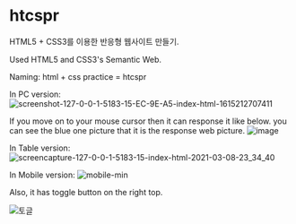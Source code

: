 # htcspr
HTML5 + CSS3를 이용한 반응형 웹사이트 만들기.

Used HTML5 and CSS3's Semantic Web.

Naming:
html + css practice = htcspr


In PC version:
![screenshot-127-0-0-1-5183-15-EC-9E-A5-index-html-1615212707411](https://user-images.githubusercontent.com/4402346/110332504-be6f1280-8063-11eb-9a73-f70a6e0e922b.png)



If you move on to your mouse cursor then it can response it like below.
you can see the blue one picture that it is the response web picture.
![image](https://user-images.githubusercontent.com/4402346/110332042-32f58180-8063-11eb-8db5-099194ccf749.png)



In Table version:
![screencapture-127-0-0-1-5183-15-index-html-2021-03-08-23_34_40](https://user-images.githubusercontent.com/4402346/110335303-0a6f8680-8067-11eb-9e35-a9ca0d5d671f.png)


In Mobile version:
![mobile-min](https://user-images.githubusercontent.com/4402346/110334882-97661000-8066-11eb-83cb-b5e187c8dc32.png)

Also, it has toggle button on the right top.

![토글](https://user-images.githubusercontent.com/4402346/110335416-270bbe80-8067-11eb-91b6-778fc9a05ac8.PNG)




